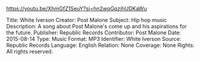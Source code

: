 https://youtu.be/XhmGfZ1SeuY?si=hn2wqGqzjhUDKaWu


Title: White Iverson
Creator: Post Malone
Subject: Hip hop music
Description: A song about Post Malone's come up and his aspirations for the future.
Publisher: Republic Records
Contributor: Post Malone
Date: 2015-08-14
Type: Music
Format: MP3
Identifier: White Iverson
Source: Republic Records
Language: English
Relation: None
Coverage: None
Rights: All rights reserved. 
